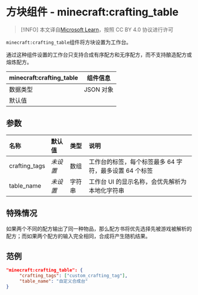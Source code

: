 # 方块组件 - minecraft:crafting_table

> [!INFO]
> 本文译自[Microsoft Learn](https://learn.microsoft.com/en-us/minecraft/creator/)，按照 CC BY 4.0 协议进行许可

`minecraft:crafting_table`组件将方块设置为工作台。

通过这种组件设置的工作台只支持合成有序配方和无序配方，而不支持酿造配方或熔炼配方。

| minecraft:crafting_table | 组件信息  |
| ------------------------ | --------- |
| 数据类型                 | JSON 对象 |
| 默认值                   |           |

## 参数

| 名称          | 默认值   | 类型   | 说明                                                   |
| :------------ | :------- | :----- | :----------------------------------------------------- |
| crafting_tags | _未设置_ | 数组   | 工作台的标签，每个标签最多 64 字符，最多设置 64 个标签 |
| table_name    | _未设置_ | 字符串 | 工作台 UI 的显示名称，会优先解析为本地化字符串         |

## 特殊情况

如果两个不同的配方输出了同一种物品，那么配方书将优先选择先被游戏被解析的配方；而如果两个配方的输入完全相同，合成将产生随机结果。

## 范例
```json
"minecraft:crafting_table": {
     "crafting_tags": ["custom_crafting_tag"],
     "table_name": "自定义合成台"
}
```
